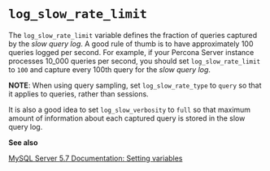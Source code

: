 # `log_slow_rate_limit`

The `log_slow_rate_limit` variable defines the fraction of queries captured by
the *slow query log*.  A good rule of thumb is to have approximately 100 queries
logged per second.  For example, if your Percona Server instance processes
10_000 queries per second, you should set `log_slow_rate_limit` to `100` and
capture every 100th query for the *slow query log*.

**NOTE**: When using query sampling, set `log_slow_rate_type` to `query`
so that it applies to queries, rather than sessions.

It is also a good idea to set `log_slow_verbosity` to `full`
so that maximum amount of information about each captured query
is stored in the slow query log.

**See also**

[MySQL Server 5.7 Documentation: Setting variables](https://dev.mysql.com/doc/refman/5.7/en/set-variable.html)
